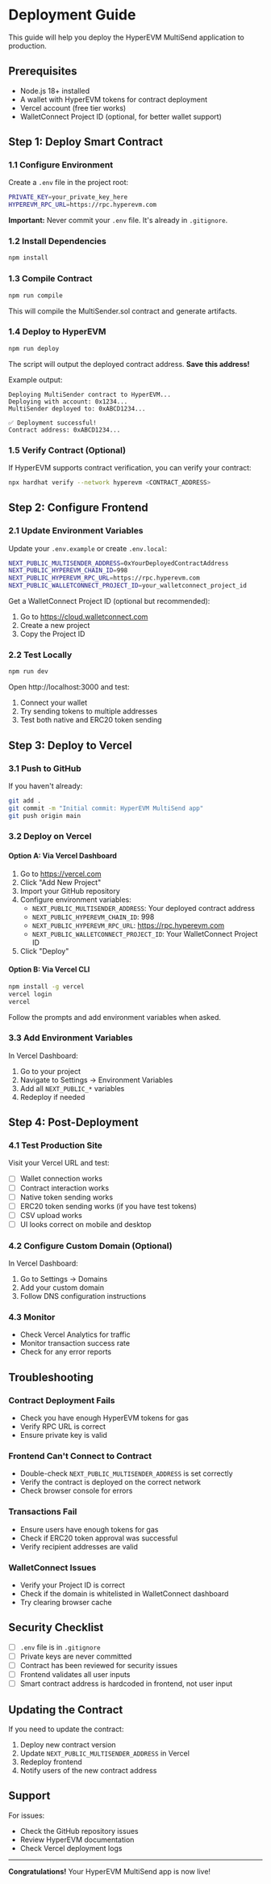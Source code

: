 # Deployment Guide

This guide will help you deploy the HyperEVM MultiSend application to production.

## Prerequisites

- Node.js 18+ installed
- A wallet with HyperEVM tokens for contract deployment
- Vercel account (free tier works)
- WalletConnect Project ID (optional, for better wallet support)

## Step 1: Deploy Smart Contract

### 1.1 Configure Environment

Create a `.env` file in the project root:

```bash
PRIVATE_KEY=your_private_key_here
HYPEREVM_RPC_URL=https://rpc.hyperevm.com
```

**Important:** Never commit your `.env` file. It's already in `.gitignore`.

### 1.2 Install Dependencies

```bash
npm install
```

### 1.3 Compile Contract

```bash
npm run compile
```

This will compile the MultiSender.sol contract and generate artifacts.

### 1.4 Deploy to HyperEVM

```bash
npm run deploy
```

The script will output the deployed contract address. **Save this address!**

Example output:
```
Deploying MultiSender contract to HyperEVM...
Deploying with account: 0x1234...
MultiSender deployed to: 0xABCD1234...

✅ Deployment successful!
Contract address: 0xABCD1234...
```

### 1.5 Verify Contract (Optional)

If HyperEVM supports contract verification, you can verify your contract:

```bash
npx hardhat verify --network hyperevm <CONTRACT_ADDRESS>
```

## Step 2: Configure Frontend

### 2.1 Update Environment Variables

Update your `.env.example` or create `.env.local`:

```bash
NEXT_PUBLIC_MULTISENDER_ADDRESS=0xYourDeployedContractAddress
NEXT_PUBLIC_HYPEREVM_CHAIN_ID=998
NEXT_PUBLIC_HYPEREVM_RPC_URL=https://rpc.hyperevm.com
NEXT_PUBLIC_WALLETCONNECT_PROJECT_ID=your_walletconnect_project_id
```

Get a WalletConnect Project ID (optional but recommended):
1. Go to https://cloud.walletconnect.com
2. Create a new project
3. Copy the Project ID

### 2.2 Test Locally

```bash
npm run dev
```

Open http://localhost:3000 and test:
1. Connect your wallet
2. Try sending tokens to multiple addresses
3. Test both native and ERC20 token sending

## Step 3: Deploy to Vercel

### 3.1 Push to GitHub

If you haven't already:

```bash
git add .
git commit -m "Initial commit: HyperEVM MultiSend app"
git push origin main
```

### 3.2 Deploy on Vercel

#### Option A: Via Vercel Dashboard

1. Go to https://vercel.com
2. Click "Add New Project"
3. Import your GitHub repository
4. Configure environment variables:
   - `NEXT_PUBLIC_MULTISENDER_ADDRESS`: Your deployed contract address
   - `NEXT_PUBLIC_HYPEREVM_CHAIN_ID`: 998
   - `NEXT_PUBLIC_HYPEREVM_RPC_URL`: https://rpc.hyperevm.com
   - `NEXT_PUBLIC_WALLETCONNECT_PROJECT_ID`: Your WalletConnect Project ID
5. Click "Deploy"

#### Option B: Via Vercel CLI

```bash
npm install -g vercel
vercel login
vercel
```

Follow the prompts and add environment variables when asked.

### 3.3 Add Environment Variables

In Vercel Dashboard:
1. Go to your project
2. Navigate to Settings → Environment Variables
3. Add all `NEXT_PUBLIC_*` variables
4. Redeploy if needed

## Step 4: Post-Deployment

### 4.1 Test Production Site

Visit your Vercel URL and test:
- [ ] Wallet connection works
- [ ] Contract interaction works
- [ ] Native token sending works
- [ ] ERC20 token sending works (if you have test tokens)
- [ ] CSV upload works
- [ ] UI looks correct on mobile and desktop

### 4.2 Configure Custom Domain (Optional)

In Vercel Dashboard:
1. Go to Settings → Domains
2. Add your custom domain
3. Follow DNS configuration instructions

### 4.3 Monitor

- Check Vercel Analytics for traffic
- Monitor transaction success rate
- Check for any error reports

## Troubleshooting

### Contract Deployment Fails

- Check you have enough HyperEVM tokens for gas
- Verify RPC URL is correct
- Ensure private key is valid

### Frontend Can't Connect to Contract

- Double-check `NEXT_PUBLIC_MULTISENDER_ADDRESS` is set correctly
- Verify the contract is deployed on the correct network
- Check browser console for errors

### Transactions Fail

- Ensure users have enough tokens for gas
- Check if ERC20 token approval was successful
- Verify recipient addresses are valid

### WalletConnect Issues

- Verify your Project ID is correct
- Check if the domain is whitelisted in WalletConnect dashboard
- Try clearing browser cache

## Security Checklist

- [ ] `.env` file is in `.gitignore`
- [ ] Private keys are never committed
- [ ] Contract has been reviewed for security issues
- [ ] Frontend validates all user inputs
- [ ] Smart contract address is hardcoded in frontend, not user input

## Updating the Contract

If you need to update the contract:

1. Deploy new contract version
2. Update `NEXT_PUBLIC_MULTISENDER_ADDRESS` in Vercel
3. Redeploy frontend
4. Notify users of the new contract address

## Support

For issues:
- Check the GitHub repository issues
- Review HyperEVM documentation
- Check Vercel deployment logs

---

**Congratulations!** Your HyperEVM MultiSend app is now live!
